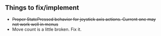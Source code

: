 ##  Things to fix/implement
- ~~Proper StatePressed behavior for joystick axis actions. Current one may not work well in menus~~
- Move count is a little broken. Fix it.
